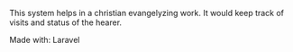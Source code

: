 This system helps in a christian evangelyzing work. It would keep track of visits and status of the hearer.

Made with: Laravel
